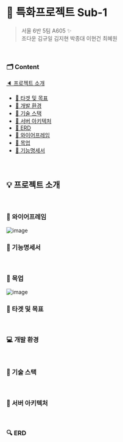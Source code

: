 # 🚩 특화프로젝트 Sub-1

> 서울 6반 5팀 A605 ✨  
> 조다운 김규일 김지현 박종대 이현건 최혜원  

<br>

### 🗂 Content
[🔈 프로젝트 소개](#-프로젝트-소개)
   <br>
   - [📑 타겟 및 목표](#-타겟-및-목표)
   - [📑 개발 환경](#-개발-환경)
   - [📑 기술 스택](#-기술-스택)
   - [📑 서버 아키텍처](#-서버-아키텍처)
   - [📑 ERD](#-erd)
   - [📑 와이어프레임](#-와이어프레임)
   - [📑 목업](#-목업)
   - [📑 기능명세서](#-기능명세서)
     <br>
<br><br>

## 💡 프로젝트 소개

<br>



### 📖 와이어프레임
![image](/uploads/a000c423df7df284a3211ea4f8191dd8/image.png)
<br>

### 💎 기능명세서

<br>


### 🎨 목업
![image](/uploads/8a482c82a44326756c69440d5d5c2c99/image.png)
<br>


### 🔔 타겟 및 목표

<br>

### 💻 개발 환경

<br>

### 🔨 기술 스택

<br>

### 🎈 서버 아키텍처

<br>

### 🔍 ERD

<br>

